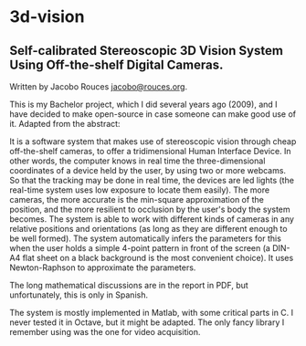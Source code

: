 # 3d-vision

## Self-calibrated Stereoscopic 3D Vision System Using Off-the-shelf Digital Cameras. 

Written by Jacobo Rouces <jacobo@rouces.org>.

This is my Bachelor project, which I did several years ago (2009), and I have decided to make open-source in case someone can make good use of it. Adapted from the abstract:

It is a software system that makes use of stereoscopic vision through cheap off-the-shelf cameras, to offer a tridimensional Human Interface Device. In other words, the computer knows in real time the three-dimensional coordinates of a device held by the user, by using two or more webcams. So that the tracking may be done in real time, the devices are led lights (the real-time system uses low exposure to locate them easily). The more cameras, the more accurate is the min-square approximation of the position, and the more resilient to occlusion by the user's body the system becomes. The system is able to work with different kinds of cameras in any relative positions and orientations (as long as they are different enough to be well formed). The system automatically infers the parameters for this when the user holds a simple 4-point pattern in front of the screen (a DIN-A4 flat sheet on a black background is the most convenient choice). It uses Newton-Raphson to approximate the parameters.

The long mathematical discussions are in the report in PDF, but unfortunately, this is only in Spanish.

The system is mostly implemented in Matlab, with some critical parts in C. I never tested it in Octave, but it might be adapted. The only fancy library I remember using was the one for video acquisition.
